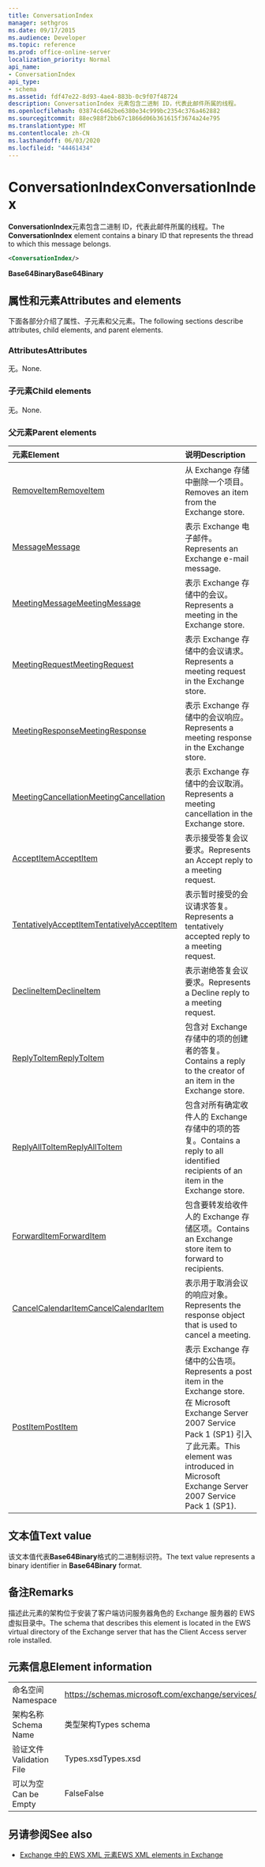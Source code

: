 ```yaml
---
title: ConversationIndex
manager: sethgros
ms.date: 09/17/2015
ms.audience: Developer
ms.topic: reference
ms.prod: office-online-server
localization_priority: Normal
api_name:
- ConversationIndex
api_type:
- schema
ms.assetid: fdf47e22-8d93-4ae4-883b-0c9f07f48724
description: ConversationIndex 元素包含二进制 ID，代表此邮件所属的线程。
ms.openlocfilehash: 03874c6462be6380e34c999bc2354c376a462882
ms.sourcegitcommit: 88ec988f2bb67c1866d06b361615f3674a24e795
ms.translationtype: MT
ms.contentlocale: zh-CN
ms.lasthandoff: 06/03/2020
ms.locfileid: "44461434"
---
```

# <a name="conversationindex"></a><span data-ttu-id="71f49-103">ConversationIndex</span><span class="sxs-lookup"><span data-stu-id="71f49-103">ConversationIndex</span></span>

<span data-ttu-id="71f49-104">**ConversationIndex**元素包含二进制 ID，代表此邮件所属的线程。</span><span class="sxs-lookup"><span data-stu-id="71f49-104">The **ConversationIndex** element contains a binary ID that represents the thread to which this message belongs.</span></span> 
  
```xml
<ConversationIndex/>
```

 <span data-ttu-id="71f49-105">**Base64Binary**</span><span class="sxs-lookup"><span data-stu-id="71f49-105">**Base64Binary**</span></span>
## <a name="attributes-and-elements"></a><span data-ttu-id="71f49-106">属性和元素</span><span class="sxs-lookup"><span data-stu-id="71f49-106">Attributes and elements</span></span>

<span data-ttu-id="71f49-107">下面各部分介绍了属性、子元素和父元素。</span><span class="sxs-lookup"><span data-stu-id="71f49-107">The following sections describe attributes, child elements, and parent elements.</span></span>
  
### <a name="attributes"></a><span data-ttu-id="71f49-108">Attributes</span><span class="sxs-lookup"><span data-stu-id="71f49-108">Attributes</span></span>

<span data-ttu-id="71f49-109">无。</span><span class="sxs-lookup"><span data-stu-id="71f49-109">None.</span></span>
  
### <a name="child-elements"></a><span data-ttu-id="71f49-110">子元素</span><span class="sxs-lookup"><span data-stu-id="71f49-110">Child elements</span></span>

<span data-ttu-id="71f49-111">无。</span><span class="sxs-lookup"><span data-stu-id="71f49-111">None.</span></span>
  
### <a name="parent-elements"></a><span data-ttu-id="71f49-112">父元素</span><span class="sxs-lookup"><span data-stu-id="71f49-112">Parent elements</span></span>

|<span data-ttu-id="71f49-113">**元素**</span><span class="sxs-lookup"><span data-stu-id="71f49-113">**Element**</span></span>|<span data-ttu-id="71f49-114">**说明**</span><span class="sxs-lookup"><span data-stu-id="71f49-114">**Description**</span></span>|
|:-----|:-----|
|[<span data-ttu-id="71f49-115">RemoveItem</span><span class="sxs-lookup"><span data-stu-id="71f49-115">RemoveItem</span></span>](removeitem.md) <br/> |<span data-ttu-id="71f49-116">从 Exchange 存储中删除一个项目。</span><span class="sxs-lookup"><span data-stu-id="71f49-116">Removes an item from the Exchange store.</span></span>  <br/> |
|[<span data-ttu-id="71f49-117">Message</span><span class="sxs-lookup"><span data-stu-id="71f49-117">Message</span></span>](message-ex15websvcsotherref.md) <br/> |<span data-ttu-id="71f49-118">表示 Exchange 电子邮件。</span><span class="sxs-lookup"><span data-stu-id="71f49-118">Represents an Exchange e-mail message.</span></span>  <br/> |
|[<span data-ttu-id="71f49-119">MeetingMessage</span><span class="sxs-lookup"><span data-stu-id="71f49-119">MeetingMessage</span></span>](meetingmessage.md) <br/> |<span data-ttu-id="71f49-120">表示 Exchange 存储中的会议。</span><span class="sxs-lookup"><span data-stu-id="71f49-120">Represents a meeting in the Exchange store.</span></span>  <br/> |
|[<span data-ttu-id="71f49-121">MeetingRequest</span><span class="sxs-lookup"><span data-stu-id="71f49-121">MeetingRequest</span></span>](meetingrequest.md) <br/> |<span data-ttu-id="71f49-122">表示 Exchange 存储中的会议请求。</span><span class="sxs-lookup"><span data-stu-id="71f49-122">Represents a meeting request in the Exchange store.</span></span>  <br/> |
|[<span data-ttu-id="71f49-123">MeetingResponse</span><span class="sxs-lookup"><span data-stu-id="71f49-123">MeetingResponse</span></span>](meetingresponse.md) <br/> |<span data-ttu-id="71f49-124">表示 Exchange 存储中的会议响应。</span><span class="sxs-lookup"><span data-stu-id="71f49-124">Represents a meeting response in the Exchange store.</span></span>  <br/> |
|[<span data-ttu-id="71f49-125">MeetingCancellation</span><span class="sxs-lookup"><span data-stu-id="71f49-125">MeetingCancellation</span></span>](meetingcancellation.md) <br/> |<span data-ttu-id="71f49-126">表示 Exchange 存储中的会议取消。</span><span class="sxs-lookup"><span data-stu-id="71f49-126">Represents a meeting cancellation in the Exchange store.</span></span>  <br/> |
|[<span data-ttu-id="71f49-127">AcceptItem</span><span class="sxs-lookup"><span data-stu-id="71f49-127">AcceptItem</span></span>](acceptitem.md) <br/> |<span data-ttu-id="71f49-128">表示接受答复会议要求。</span><span class="sxs-lookup"><span data-stu-id="71f49-128">Represents an Accept reply to a meeting request.</span></span>  <br/> |
|[<span data-ttu-id="71f49-129">TentativelyAcceptItem</span><span class="sxs-lookup"><span data-stu-id="71f49-129">TentativelyAcceptItem</span></span>](tentativelyacceptitem.md) <br/> |<span data-ttu-id="71f49-130">表示暂时接受的会议请求答复。</span><span class="sxs-lookup"><span data-stu-id="71f49-130">Represents a tentatively accepted reply to a meeting request.</span></span>  <br/> |
|[<span data-ttu-id="71f49-131">DeclineItem</span><span class="sxs-lookup"><span data-stu-id="71f49-131">DeclineItem</span></span>](declineitem.md) <br/> |<span data-ttu-id="71f49-132">表示谢绝答复会议要求。</span><span class="sxs-lookup"><span data-stu-id="71f49-132">Represents a Decline reply to a meeting request.</span></span>  <br/> |
|[<span data-ttu-id="71f49-133">ReplyToItem</span><span class="sxs-lookup"><span data-stu-id="71f49-133">ReplyToItem</span></span>](replytoitem.md) <br/> |<span data-ttu-id="71f49-134">包含对 Exchange 存储中的项的创建者的答复。</span><span class="sxs-lookup"><span data-stu-id="71f49-134">Contains a reply to the creator of an item in the Exchange store.</span></span>  <br/> |
|[<span data-ttu-id="71f49-135">ReplyAllToItem</span><span class="sxs-lookup"><span data-stu-id="71f49-135">ReplyAllToItem</span></span>](replyalltoitem.md) <br/> |<span data-ttu-id="71f49-136">包含对所有确定收件人的 Exchange 存储中的项的答复。</span><span class="sxs-lookup"><span data-stu-id="71f49-136">Contains a reply to all identified recipients of an item in the Exchange store.</span></span>  <br/> |
|[<span data-ttu-id="71f49-137">ForwardItem</span><span class="sxs-lookup"><span data-stu-id="71f49-137">ForwardItem</span></span>](forwarditem.md) <br/> |<span data-ttu-id="71f49-138">包含要转发给收件人的 Exchange 存储区项。</span><span class="sxs-lookup"><span data-stu-id="71f49-138">Contains an Exchange store item to forward to recipients.</span></span>  <br/> |
|[<span data-ttu-id="71f49-139">CancelCalendarItem</span><span class="sxs-lookup"><span data-stu-id="71f49-139">CancelCalendarItem</span></span>](cancelcalendaritem.md) <br/> |<span data-ttu-id="71f49-140">表示用于取消会议的响应对象。</span><span class="sxs-lookup"><span data-stu-id="71f49-140">Represents the response object that is used to cancel a meeting.</span></span>  <br/> |
|[<span data-ttu-id="71f49-141">PostItem</span><span class="sxs-lookup"><span data-stu-id="71f49-141">PostItem</span></span>](postitem.md) <br/> |<span data-ttu-id="71f49-142">表示 Exchange 存储中的公告项。</span><span class="sxs-lookup"><span data-stu-id="71f49-142">Represents a post item in the Exchange store.</span></span> <span data-ttu-id="71f49-143">在 Microsoft Exchange Server 2007 Service Pack 1 (SP1) 引入了此元素。</span><span class="sxs-lookup"><span data-stu-id="71f49-143">This element was introduced in Microsoft Exchange Server 2007 Service Pack 1 (SP1).</span></span>  <br/> |
   
## <a name="text-value"></a><span data-ttu-id="71f49-144">文本值</span><span class="sxs-lookup"><span data-stu-id="71f49-144">Text value</span></span>

<span data-ttu-id="71f49-145">该文本值代表**Base64Binary**格式的二进制标识符。</span><span class="sxs-lookup"><span data-stu-id="71f49-145">The text value represents a binary identifier in **Base64Binary** format.</span></span> 
  
## <a name="remarks"></a><span data-ttu-id="71f49-146">备注</span><span class="sxs-lookup"><span data-stu-id="71f49-146">Remarks</span></span>

<span data-ttu-id="71f49-147">描述此元素的架构位于安装了客户端访问服务器角色的 Exchange 服务器的 EWS 虚拟目录中。</span><span class="sxs-lookup"><span data-stu-id="71f49-147">The schema that describes this element is located in the EWS virtual directory of the Exchange server that has the Client Access server role installed.</span></span>
  
## <a name="element-information"></a><span data-ttu-id="71f49-148">元素信息</span><span class="sxs-lookup"><span data-stu-id="71f49-148">Element information</span></span>

|||
|:-----|:-----|
|<span data-ttu-id="71f49-149">命名空间</span><span class="sxs-lookup"><span data-stu-id="71f49-149">Namespace</span></span>  <br/> |https://schemas.microsoft.com/exchange/services/2006/types  <br/> |
|<span data-ttu-id="71f49-150">架构名称</span><span class="sxs-lookup"><span data-stu-id="71f49-150">Schema Name</span></span>  <br/> |<span data-ttu-id="71f49-151">类型架构</span><span class="sxs-lookup"><span data-stu-id="71f49-151">Types schema</span></span>  <br/> |
|<span data-ttu-id="71f49-152">验证文件</span><span class="sxs-lookup"><span data-stu-id="71f49-152">Validation File</span></span>  <br/> |<span data-ttu-id="71f49-153">Types.xsd</span><span class="sxs-lookup"><span data-stu-id="71f49-153">Types.xsd</span></span>  <br/> |
|<span data-ttu-id="71f49-154">可以为空</span><span class="sxs-lookup"><span data-stu-id="71f49-154">Can be Empty</span></span>  <br/> |<span data-ttu-id="71f49-155">False</span><span class="sxs-lookup"><span data-stu-id="71f49-155">False</span></span>  <br/> |
   
## <a name="see-also"></a><span data-ttu-id="71f49-156">另请参阅</span><span class="sxs-lookup"><span data-stu-id="71f49-156">See also</span></span>



- [<span data-ttu-id="71f49-157">Exchange 中的 EWS XML 元素</span><span class="sxs-lookup"><span data-stu-id="71f49-157">EWS XML elements in Exchange</span></span>](ews-xml-elements-in-exchange.md)

